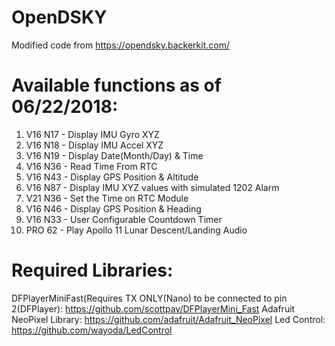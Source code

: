 # OpenDSKY
Modified code from https://opendsky.backerkit.com/

# Available functions as of 06/22/2018:
1.  V16 N17 - Display IMU Gyro XYZ
2.  V16 N18 - Display IMU Accel XYZ
3.  V16 N19 - Display Date(Month/Day) & Time
4.  V16 N36 - Read Time From RTC
5.  V16 N43 - Display GPS Position & Altitude
6.  V16 N87 - Display IMU XYZ values with simulated 1202 Alarm
7.  V21 N36 - Set the Time on RTC Module
8.  V16 N46 - Display GPS Position & Heading
9.  V16 N33 - User Configurable Countdown Timer
10. PRO 62  - Play Apollo 11 Lunar Descent/Landing Audio

# Required Libraries:
DFPlayerMiniFast(Requires TX ONLY(Nano) to be connected to pin 2(DFPlayer): https://github.com/scottpav/DFPlayerMini_Fast
Adafruit NeoPixel Library: https://github.com/adafruit/Adafruit_NeoPixel
Led Control: https://github.com/wayoda/LedControl
